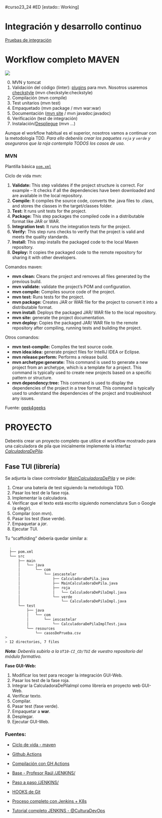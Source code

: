#curso23_24 #ED [estado:: Working] 


# Integración y desarrollo continuo
[Pruebas de integración](https://qalified.com/es/blog/pruebas-de-integracion-que-son/)



# Workflow completo MAVEN
![](https://raul-profesor.github.io/Despliegue/img/deployment-pipeline.png)

0. MVN y tomcat
1. Validación del código (linter): [plugins](https://blog.stackademic.com/7-best-plugins-to-improve-code-quality-in-java-0c96168203ab) para mvn. Nosotros usaremos [checkstyle](https://github.com/checkstyle/checkstyle) (mvn checkstyle:checkstyle)
2. Compilación (mvn compile)
3. Test unitarios (mvn test)
4. Empaquetado (mvn package / mvn war:war)
5. Documentación ([mvn site](https://maven.apache.org/plugins/maven-javadoc-plugin/usage.html) / mvn javadoc:javadoc)
6. Verificación (test de integración)
7. Instalación/[Despliegue](https://raul-profesor.github.io/Despliegue/P3.1-Tomcat/) (mvn ...)

Aunque el workflow habitual es el superior, nosotros vamos a continuar con la metodología TDD. *Para ello deberéis crear los paquetes `roja` y `verde` y aseguraros que la roja contempla TODOS los casos de uso.*

### MVN
Plantilla básica [`pom.xml`](https://github.com/luiscastelar/clases23-24/blob/main/ed/UT10-CI_CD/pom.xml)

Ciclo de vida mvn:
1.  **Validate:** This step validates if the project structure is correct. For example – It checks if all the dependencies have been downloaded and are available in the local repository.
2.  **Compile:** It compiles the source code, converts the .java files to .class, and stores the classes in the target/classes folder.
3.  **Test:** It runs unit tests for the project.
4.  **Package:** This step packages the compiled code in a distributable format like JAR or WAR.
5.  **Integration test:** It runs the integration tests for the project.
6.  **Verify:** This step runs checks to verify that the project is valid and meets the quality standards.
7.  **Install:** This step installs the packaged code to the local Maven repository.
8.  **Deploy:** It copies the packaged code to the remote repository for sharing it with other developers.

Comandos maven:
*   **mvn clean:** Cleans the project and removes all files generated by the previous build.
*   **mvn validate:** validate the project’s POM and configuration.
*   **mvn compile:** Compiles source code of the project.
*   **mvn test:** Runs tests for the project.
*   **mvn package:** Creates JAR or WAR file for the project to convert it into a distributable format.
*   **mvn install:** Deploys the packaged JAR/ WAR file to the local repository.
*   **mvn site:** generate the project documentation.
*   **mvn deploy:** Copies the packaged JAR/ WAR file to the remote repository after compiling, running tests and building the project.

Otros comandos:
*   **mvn test-compile:** Compiles the test source code.
*   **mvn idea:idea:** generate project files for IntelliJ IDEA or Eclipse.
*   **mvn release:perform:** Performs a release build.
*   **mvn archetype:generate:** This command is used to generate a new project from an archetype, which is a template for a project. This command is typically used to create new projects based on a specific pattern or structure.
*   **mvn dependency:tree:** This command is used to display the dependencies of the project in a tree format. This command is typically used to understand the dependencies of the project and troubleshoot any issues.

Fuente: [geek4geeks](https://www.geeksforgeeks.org/maven-lifecycle-and-basic-maven-commands/)


# PROYECTO
Deberéis crear un proyecto completo que utilice el workflow mostrado para una calculadora de pila que inicialmente implemente la interfaz [*CalculadoraDePila*](https://github.com/luiscastelar/clases23-24/blob/main/ed/UT10-CI_CD/CalculadoraDePila.java). 

## Fase TUI (librería)
Se adjunta la clase controlador [*MainCalculadoraDePila*](https://github.com/luiscastelar/clases23-24/blob/main/ed/UT10-CI_CD/MainCalculadoraDePila.java) y se pide:
1. Crear una batería de test siguiendo la metodología TDD.
2. Pasar los test de la fase roja.
3. Implementar la calculadora.
4. Verificar que el texto está escrito siguiendo nomenclatura Sun o Google (a elegir).
5. Compilar (con mvn).
6. Pasar los test (fase verde).
7. Empaquetar a *jar*.
8. Ejecutar TUI.

Tu “scaffolding” debería quedar similar a:
```bash  
  .
  ├── pom.xml
  └── src
      ├── main
      │   └── java
      │       └── com
      │           └── iescastelar
      │               ├── CalculadoraDePila.java
      │               ├── MainCalculadoraDePila.java
      │               ├── roja
      │               │   └── CalculadoraDePilaImpl.java
      │               └── verde
      │                   └── CalculadoraDePilaImpl.java
      └── test
          ├── java
          │   └── com
          │       └── iescastelar
          │           └── CalculadoraDePilaImplTest.java
          └── resources
              └── casosDePrueba.csv
>
> 12 directories, 7 files
```

***Nota:** Deberéis subirlo a la `UT10-CI_CD/TUI` de vuestro repositorio del módulo formativo.*

**Fase GUI-Web:**
1. Modificar los test para recoger la integración GUI-Web.
2. Pasar los test de la fase roja.
3. Integrar la CalculadoraDePilaImpl como librería en proyecto web GUI-Web.
4. Verificar texto.
5. Compilar.
6. Pasar test (fase verde).
7. Empaquetar a **war**.
8. Desplegar.
9. Ejecutar GUI-Web.


### Fuentes:
+ [Ciclo de vida - maven](https://maven.apache.org/guides/introduction/introduction-to-the-lifecycle.html)

+ [Github Actions](https://resources.github.com/learn/pathways/automation/essentials/automated-application-deployment-with-github-actions-and-pages/?ref=reactivisima.com)
+ [Compilación con GH Actions](https://docs.github.com/es/actions/automating-builds-and-tests/building-and-testing-java-with-maven)

+ [Base - Profesor Raúl /JENKINS/](https://raul-profesor.github.io/DEAW/cicd/)
+ [Paso a paso /JENKINS/](https://codingpotions.com/jenkins-integracion-continua/)

+ [HOOKS de Git](https://hardfloat.es/blog/2021/03/23/desplegar-aplicaciones-con-git.html)
+ [Proceso completo con Jenkins + K8s](https://medium.com/@ghazanfaralidevops/continuous-delivery-for-docker-containers-14f09c0d3e2d)
+ [Tutorial completo JENKINS - @CulturaDevOps](https://www.youtube.com/playlist?app=desktop&list=PLdOotbFwzDIiU4Hs8ySZr-phOeGMBY_3D&cbrd=1)
